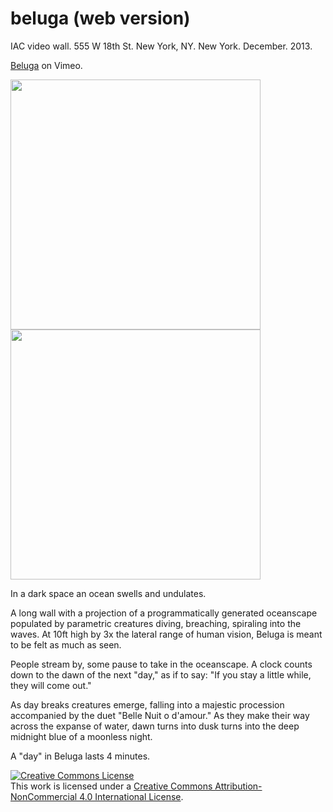 beluga (web version)
=================
IAC video wall. 555 W 18th St. New York, NY. New York. December. 2013. <p><a href="https://vimeo.com/47124314">Beluga</a> on Vimeo</a>.</p>

<img src="https://farm8.staticflickr.com/7014/6539274325_4f79db33a1_b.jpg" width="400">
<img src="https://farm8.staticflickr.com/7160/6539309203_4f7a04de98_b.jpg" width="400">


In a dark space an ocean swells and undulates.

A long wall with a projection of a programmatically generated oceanscape populated by parametric creatures diving, breaching, spiraling into the waves. At 10ft high by 3x the lateral range of human vision, Beluga is meant to be felt as much as seen.

People stream by, some pause to take in the oceanscape. A clock counts down to the dawn of the next "day," as if to say: "If you stay a little while, they will come out."

As day breaks creatures emerge, falling into a majestic procession accompanied by the duet "Belle Nuit o d'amour." As they make their way across the expanse of water, dawn turns into dusk turns into the deep midnight blue of a moonless night.

A "day" in Beluga lasts 4 minutes.

<a rel="license" href="http://creativecommons.org/licenses/by-nc/4.0/"><img alt="Creative Commons License" style="border-width:0" src="https://i.creativecommons.org/l/by-nc/4.0/88x31.png" /></a><br />This work is licensed under a <a rel="license" href="http://creativecommons.org/licenses/by-nc/4.0/">Creative Commons Attribution-NonCommercial 4.0 International License</a>.
